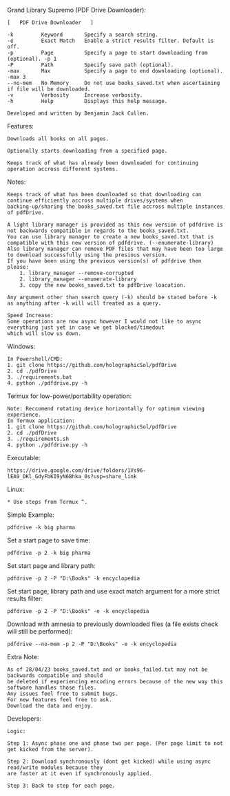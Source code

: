 Grand Library Supremo (PDF Drive Downloader):

    [   PDF Drive Downloader   ]
    
    -k         Keyword       Specify a search string.
    -e         Exact Match   Enable a strict results filter. Default is off.
    -p         Page          Specify a page to start downloading from (optional). -p 1
    -P         Path          Specify save path (optional).
    -max       Max           Specify a page to end downloading (optional). -max 3
    --no-mem   No Memory     Do not use books_saved.txt when ascertaining if file will be downloaded.
    -v         Verbosity     Increase verbosity.
    -h         Help          Displays this help message.
    
    Developed and written by Benjamin Jack Cullen.



Features:

    Downloads all books on all pages.
    
    Optionally starts downloading from a specified page.
    
    Keeps track of what has already been downloaded for continuing operation accross different systems.



Notes:

    Keeps track of what has been downloaded so that downloading can continue efficiently accross multiple drives/systems when
    backing-up/sharing the books_saved.txt file accross multiple instances of pdfDrive.

    A light library manager is provided as this new version of pdfdrive is not backwards compatible in regards to the books_saved.txt.
    You can use library manager to create a new books_saved.txt that is compatible with this new version of pdfdrive. (--enumerate-library)
    Also library manager can remove PDF files that may have been too large to download successfully using the presious version.
    If you have been using the previous version(s) of pdfdrive then please:
        1. library_manager --remove-corrupted
        2. library_manager --enumerate-library
        3. copy the new books_saved.txt to pdfDrive loacation.

    Any argument other than search query (-k) should be stated before -k as anything after -k will will treated as a query.

    Speed Increase:
    Some operations are now async however I would not like to async everything just yet in case we get blocked/timedout
    which will slow us down.


Windows:

    In Powershell/CMD:
    1. git clone https://github.com/holographicSol/pdfDrive
    2. cd ./pdfDrive
    3. ./requirements.bat
    4. python ./pdfdrive.py -h

Termux for low-power/portability operation:

    Note: Reccomend rotating device horizontally for optimum viewing experience.
    In Termux application:
    1. git clone https://github.com/holographicSol/pdfDrive
    2. cd ./pdfDrive
    3. ./requirements.sh
    4. python ./pdfdrive.py -h


Executable:

    https://drive.google.com/drive/folders/1Vs96-lEA9_DKl_GdyFbKI9yN6Bhka_0s?usp=share_link


Linux:

    * Use steps from Termux ^.


Simple Example:

    pdfdrive -k big pharma

Set a start page to save time:

    pdfdrive -p 2 -k big pharma

Set start page and library path:

    pdfdrive -p 2 -P "D:\Books" -k encyclopedia

Set start page, library path and use exact match argument for a more strict results filter:

    pdfdrive -p 2 -P "D:\Books" -e -k encyclopedia

Download with amnesia to previously downloaded files (a file exists check will still be performed):

    pdfdrive --no-mem -p 2 -P "D:\Books" -e -k encyclopedia

Extra Note:

    As of 28/04/23 books_saved.txt and or books_failed.txt may not be backwards compatible and should
    be deleted if experiencing encoding errors because of the new way this software handles those files.
    Any issues feel free to submit bugs.
    For new features feel free to ask.
    Download the data and enjoy.

Developers:

    Logic:

    Step 1: Async phase one and phase two per page. (Per page limit to not get kicked from the server).

    Step 2: Download synchronously (dont get kicked) while using async read/write modules because they
    are faster at it even if synchronously applied.

    Step 3: Back to step for each page.
